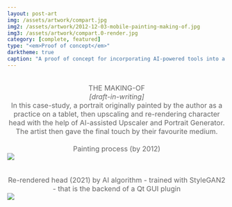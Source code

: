 ```yaml
---
layout: post-art
img: /assets/artwork/compart.jpg
img2: /assets/artwork/2012-12-03-mobile-painting-making-of.jpg
img3: /assets/artwork/compart.0-render.jpg
category: [complete, featured]
type: "<em>Proof of concept</em>"
darktheme: true
caption: "A proof of concept for incorporating AI-powered tools into a creative process, aiming to accelerate applicable workflows and - more importantly - make the experience more rewarding and fulfilling, especially for the typical person. <a href=/art>Art practice</a> and AI-assisted tools have been <a href=/portfolio#compart>developed and collected</a> by the author over the years."
---
```

<div style="text-align: center; ">
<span style="font-size: 1rem; color: #666; text-align: center; ">
<br/>THE MAKING-OF
<br/><em>[draft-in-writing]</em>
<br/>In this case-study, a portrait originally painted by the author as a practice on a tablet, then upscaling and re-rendering character head with the help of AI-assisted Upscaler and Portrait Generator. The artist then gave the final touch by their favourite medium.
<br/>
<br/>Painting process (by 2012)
<img src="{{ page.img2 }}" style="max-height:500px; margin-left: auto; margin-right: auto; display: block;"/>

<br/>Re-rendered head (2021) by AI algorithm - trained with StyleGAN2 - that is the backend of a Qt GUI plugin 
<a style="width: 95%;" href="{{ page.img3 }}">
<img src="{{ page.img3 }}" style="max-height:256px; margin-left: auto; margin-right: auto; display: block;"/>
</a>
</span>
</div>
